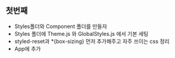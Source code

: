 ## 첫번째

- Styles폴더와 Component 폴더를 만들자
- Styles 폴더에 Theme.js 와 GlobalStyles.js 에서 기본 세팅
- styled-reset과 \*{box-sizing} 먼저 추가해주고 자주 쓰이는 css 정리
- App에 추가
